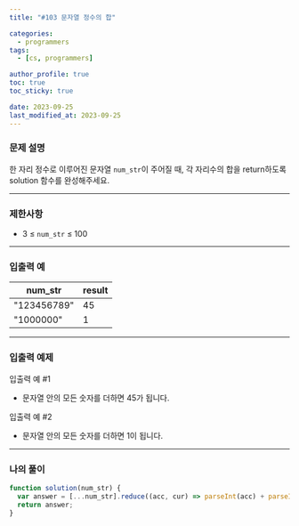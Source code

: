 ```yaml
---
title: "#103 문자열 정수의 합"

categories:
  - programmers
tags:
  - [cs, programmers]

author_profile: true
toc: true
toc_sticky: true

date: 2023-09-25
last_modified_at: 2023-09-25
---
```


### 문제 설명

한 자리 정수로 이루어진 문자열 `num_str`이 주어질 때, 각 자리수의 합을 return하도록 solution 함수를 완성해주세요.

---

### 제한사항

- 3 ≤ `num_str` ≤ 100

---

### 입출력 예

| num_str     | result |
| ----------- | ------ |
| "123456789" | 45     |
| "1000000"   | 1      |

---

### 입출력 예제

입출력 예 #1

- 문자열 안의 모든 숫자를 더하면 45가 됩니다.

입출력 예 #2

- 문자열 안의 모든 숫자를 더하면 1이 됩니다.

---

### 나의 풀이

```jsx
function solution(num_str) {
  var answer = [...num_str].reduce((acc, cur) => parseInt(acc) + parseInt(cur));
  return answer;
}
```
